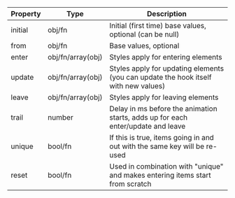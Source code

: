 | Property | Type | Description |
| -------- | ---- | -------- |
| initial  | obj/fn | Initial (first time) base values, optional (can be null) |
| from     | obj/fn | Base values, optional |
| enter    | obj/fn/array(obj) | Styles apply for entering elements |
| update   | obj/fn/array(obj) | Styles apply for updating elements (you can update the hook itself with new values) |
| leave    | obj/fn/array(obj) | Styles apply for leaving elements |
| trail    | number | Delay in ms before the animation starts, adds up for each enter/update and leave |
| unique   | bool/fn | If this is true, items going in and out with the same key will be re-used |
| reset    | bool/fn | Used in combination with "unique" and makes entering items start from scratch |
